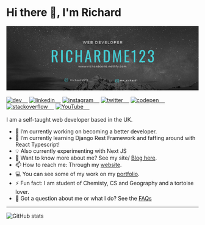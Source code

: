 # Hi there 👋, I'm Richard 

![Banner](https://github.com/MeRichard123/MeRichard123/blob/master/Github-Banner.png)

<div>
<a href="https://dev.to/merichard123"><img src='https://cdn.jsdelivr.net/npm/simple-icons@3.0.1/icons/dev-dot-to.svg' alt='dev' height='20'> &nbsp;  &nbsp;</a>
<a href="https://www.linkedin.com/in/richardcoric/"><img src='https://cdn.jsdelivr.net/npm/simple-icons@3.0.1/icons/linkedin.svg' alt='linkedin' height='20'> &nbsp;  &nbsp;</a>
<a href="https://www.instagram.com/me_richard1/"><img src='https://cdn.jsdelivr.net/npm/simple-icons@3.0.1/icons/instagram.svg' alt='instagram' height='20'> &nbsp;  &nbsp;</a>
<a href="https://twitter.com/Richard5977"><img src='https://cdn.jsdelivr.net/npm/simple-icons@3.0.1/icons/twitter.svg' alt='twitter' height='20'> &nbsp;  &nbsp;</a>
<a href="https://codepen.io/MeRichard123"><img src='https://cdn.jsdelivr.net/npm/simple-icons@3.0.1/icons/codepen.svg' alt='codepen' height='20'> &nbsp;  &nbsp;</a>
<a href="https://stackoverflow.com/users/10276472"><img src='https://cdn.jsdelivr.net/npm/simple-icons@3.0.1/icons/stackoverflow.svg' alt='stackoverflow' height='20'> &nbsp;  &nbsp;</a>
<a href="https://www.youtube.com/channel/UCJfXfGX3vMK_FpuqpasCK1g"><img src='https://cdn.jsdelivr.net/npm/simple-icons@3.0.1/icons/youtube.svg' alt='YouTube' height='20'> &nbsp;  &nbsp;</a>
<div>
<br/>
I am a self-taught web developer based in the UK.


<!--
**MeRichard123/MeRichard123** is a ✨ _special_ ✨ repository because its `README.md` (this file) appears on your GitHub profile.-->

- 🔭 I’m currently working on becoming a better developer.
- 🌱 I’m currently learning Django Rest Framework and faffing around with React Typescript!
- 💡 Also currently experimenting with Next JS 
- 💬 Want to know more about me? See my site/ [Blog here](https://merichard123.github.io/).
- 📫 How to reach me: Through my [website](https://merichard123.github.io/).
- 💻 You can see some of my work on my [portfolio](https://richardcoric.netlify.app/).
- ⚡ Fun fact: I am student of Chemisty, CS and Geography and a tortoise lover.
- 🤔 Got a question about me or what I do? See the [FAQs](https://github.com/MeRichard123/MeRichard123/blob/master/FAQ.md)

<!-- - 👯 I’m looking to collaborate on ... --> 

<hr/>

![GitHub stats](https://github-readme-stats.vercel.app/api?username=MeRichard123&show_icons=true)

